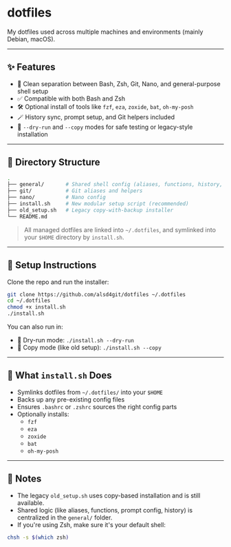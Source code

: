 # dotfiles

My dotfiles used across multiple machines and environments (mainly Debian, macOS).

---

## ✨ Features

- 🧼 Clean separation between Bash, Zsh, Git, Nano, and general-purpose shell setup
- ✅ Compatible with both Bash and Zsh
- 🛠️ Optional install of tools like `fzf`, `eza`, `zoxide`, `bat`, `oh-my-posh`
- 🪄 History sync, prompt setup, and Git helpers included
- 🧪 `--dry-run` and `--copy` modes for safe testing or legacy-style installation

---

## 📁 Directory Structure

```sh
.
├── general/       # Shared shell config (aliases, functions, history, prompt)
├── git/           # Git aliases and helpers
├── nano/          # Nano config
├── install.sh     # New modular setup script (recommended)
├── old_setup.sh   # Legacy copy-with-backup installer
└── README.md
```

> All managed dotfiles are linked into `~/.dotfiles`, and symlinked into your `$HOME` directory by `install.sh`.

---

## 🚀 Setup Instructions

Clone the repo and run the installer:

```bash
git clone https://github.com/alsd4git/dotfiles ~/.dotfiles
cd ~/.dotfiles
chmod +x install.sh
./install.sh
```

You can also run in:

- 🧪 Dry-run mode: `./install.sh --dry-run`
- 📄 Copy mode (like old setup): `./install.sh --copy`

---

## 🧠 What `install.sh` Does

- Symlinks dotfiles from `~/.dotfiles/` into your `$HOME`
- Backs up any pre-existing config files
- Ensures `.bashrc` or `.zshrc` sources the right config parts
- Optionally installs:
  - `fzf`
  - `eza`
  - `zoxide`
  - `bat`
  - `oh-my-posh`

---

## 💬 Notes

- The legacy `old_setup.sh` uses copy-based installation and is still available.
- Shared logic (like aliases, functions, prompt config, history) is centralized in the `general/` folder.
- If you're using Zsh, make sure it's your default shell:
  
```bash
chsh -s $(which zsh)
```
